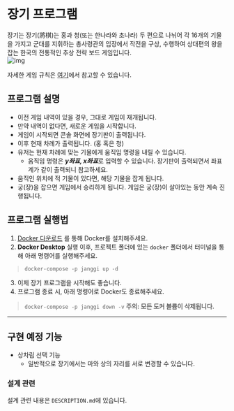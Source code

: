 # 장기 프로그램
장기는 장기(將棋)는 홍과 청(또는 한나라와 초나라) 두 편으로 나뉘어 각 16개의 기물을 가지고 군대를 지휘하는 총사령관의 입장에서 작전을 구상, 수행하여 상대편의 왕을 잡는 한국의 전통적인 추상 전략 보드 게임입니다.  
![img](https://upload.wikimedia.org/wikipedia/commons/thumb/f/f1/%EB%8C%80%EA%B5%AD_%EB%AA%A8%EC%8A%B5.jpg/560px-%EB%8C%80%EA%B5%AD_%EB%AA%A8%EC%8A%B5.jpg)

  자세한 게임 규칙은 [여기](https://ko.wikipedia.org/wiki/%EC%9E%A5%EA%B8%B0)에서 참고할 수 있습니다.

## 프로그램 설명
- 이전 게임 내역이 있을 경우, 그대로 게임이 재개됩니다.
- 만약 내역이 없다면, 새로운 게임을 시작합니다.
- 게임이 시작되면 콘솔 화면에 장기판이 출력됩니다.
- 이후 현재 차례가 출력됩니다. (홍 혹은 청)  
- 유저는 현재 차례에 맞는 기물에게 움직임 명령을 내릴 수 있습니다.  
  - 움직임 명령은 ***y좌표, x좌표***로 입력할 수 있습니다. 장기판이 출력되면서 좌표계가 같이 출력되니 참고하세요.
- 움직인 위치에 적 기물이 있다면, 해당 기물을 잡게 됩니다.
- 궁(장)을 잡으면 게임에서 승리하게 됩니다. 게임은 궁(장)이 살아있는 동안 계속 진행됩니다.


## 프로그램 실행법
1. [Docker 다운로드](https://docs.docker.com/get-started/get-docker/) 를 통해 Docker를 설치해주세요.  
2. **Docker Desktop** 실행 이후, 프로젝트 폴더에 있는 `docker` 폴더에서 터미널을 통해 아래 명령어를 실행해주세요.  
> `docker-compose -p janggi up -d`

3. 이제 장기 프로그램을 시작해도 좋습니다.
4. 프로그램 종료 시, 아래 명령어로 Docker도 종료해주세요.

> `docker-compose -p janggi down -v` **주의: 모든 도커 볼륨이 삭제됩니다.**
---

## 구현 예정 기능 
- 상차림 선택 기능 
  - 일반적으로 장기에서는 마와 상의 자리를 서로 변경할 수 있습니다.


### 설계 관련
설계 관련 내용은 `DESCRIPTION.md`에 있습니다.
